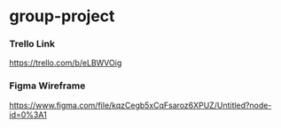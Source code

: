 # group-project

### Trello Link
https://trello.com/b/eLBWVOig

### Figma Wireframe
https://www.figma.com/file/kqzCegb5xCqFsaroz6XPUZ/Untitled?node-id=0%3A1

